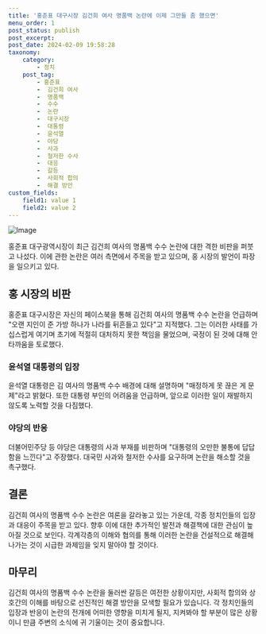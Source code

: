 ```yaml
---
title: '홍준표 대구시장 김건희 여사 명품백 논란에 이제 그만들 좀 했으면'
menu_order: 1
post_status: publish
post_excerpt: 
post_date: 2024-02-09 19:58:28
taxonomy:
    category:
        - 정치
    post_tag:
        - 홍준표
        -  김건희 여사
        -  명품백
        -  수수
        -  논란
        -  대구시장
        -  대통령
        -  윤석열
        -  야당
        -  사과
        -  철저한 수사
        -  대응
        -  갈등
        -  사회적 합의
        -  해결 방안
custom_fields:
    field1: value 1
    field2: value 2
---
```


![Image](https://imgnews.pstatic.net/image/119/2024/02/09/0002798482_001_20240209183101252.jpeg?type=w647)

홍준표 대구광역시장이 최근 김건희 여사의 명품백 수수 논란에 대한 격한 비판을 퍼붓고 나섰다. 이에 관한 논란은 여러 측면에서 주목을 받고 있으며, 홍 시장의 발언이 파장을 일으키고 있다.
## 홍 시장의 비판
홍준표 대구시장은 자신의 페이스북을 통해 김건희 여사의 명품백 수수 논란을 언급하며 "오랜 지인이 준 가방 하나가 나라를 뒤흔들고 있다"고 지적했다. 그는 이러한 사태를 가십스럽게 여기며 초기에 적절히 대처하지 못한 책임을 물었으며, 국정이 된 것에 대해 안타까움을 토로했다.
### 윤석열 대통령의 입장
윤석열 대통령은 김 여사의 명품백 수수 배경에 대해 설명하며 "매정하게 못 끊은 게 문제"라고 밝혔다. 또한 대통령 부인의 어려움을 언급하며, 앞으로 이러한 일이 재발하지 않도록 노력할 것을 다짐했다.
### 야당의 반응
더불어민주당 등 야당은 대통령의 사과 부재를 비판하며 "대통령의 오만한 불통에 답답함을 느낀다"고 주장했다. 대국민 사과와 철저한 수사를 요구하며 논란을 해소할 것을 촉구했다.
## 결론
김건희 여사의 명품백 수수 논란은 여론을 갈라놓고 있는 가운데, 각종 정치인들의 입장과 대응이 주목을 받고 있다. 향후 이에 대한 추가적인 발전과 해결책에 대한 관심이 높아질 것으로 보인다. 각계각층의 이해와 협의를 통해 이러한 논란을 건설적으로 해결해 나가는 것이 시급한 과제임을 잊지 말아야 할 것이다.
## 마무리
김건희 여사의 명품백 수수 논란을 둘러싼 갈등은 여전한 상황이지만, 사회적 합의와 상호간의 이해를 바탕으로 선진적인 해결 방안을 모색할 필요가 있습니다. 각 정치인들의 입장과 반응이 논란의 전개에 어떠한 영향을 미치게 될지, 지켜봐야 할 부분이 많은 상황이니 만큼 주변의 소식에 귀 기울이는 것이 중요합니다.
